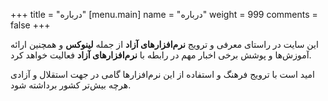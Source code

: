﻿+++
title = "درباره"
[menu.main]
name = "درباره"
weight = 999
comments = false
+++

این سایت در راستای معرفی و ترویج **نرم‌افزار‌های آزاد** از جمله **لینوکس** و همچنین ارائه آموزش‌ها و پوشش برخی اخبار مهم در رابطه با **نرم‌افزار‌های آزاد** فعالیت خواهد کرد.

امید است با ترویج فرهنگ و استفاده از این نرم‌افزار‌ها گامی در جهت استقلال و آزادی هرچه بیش‌تر کشور برداشته شود.
